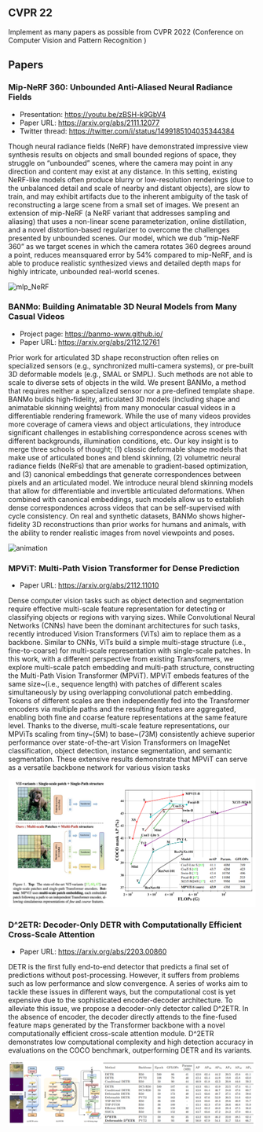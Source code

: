 ## CVPR 22

Implement as many papers as possible from CVPR 2022 (Conference on Computer Vision and Pattern Recognition
)

## Papers
### Mip-NeRF 360: Unbounded Anti-Aliased Neural Radiance Fields
- Presentation: https://youtu.be/zBSH-k9GbV4
- Paper URL: https://arxiv.org/abs/2111.12077
- Twitter thread: https://twitter.com/i/status/1499185104035344384

Though neural radiance fields (NeRF) have demonstrated impressive view synthesis results on objects and
small bounded regions of space, they struggle on “unbounded” scenes, where the camera may point in any direction and content may exist at any distance. In this setting, existing NeRF-like models often produce blurry or
low-resolution renderings (due to the unbalanced detail and
scale of nearby and distant objects), are slow to train, and
may exhibit artifacts due to the inherent ambiguity of the
task of reconstructing a large scene from a small set of
images. We present an extension of mip-NeRF (a NeRF
variant that addresses sampling and aliasing) that uses a
non-linear scene parameterization, online distillation, and
a novel distortion-based regularizer to overcome the challenges presented by unbounded scenes. Our model, which
we dub “mip-NeRF 360” as we target scenes in which the
camera rotates 360 degrees around a point, reduces meansquared error by 54% compared to mip-NeRF, and is able to
produce realistic synthesized views and detailed depth maps
for highly intricate, unbounded real-world scenes.
</p>

![mlp_NeRF](img/mlp_NeRF.gif)


### BANMo: Building Animatable 3D Neural Models from Many Casual Videos
- Project page: https://banmo-www.github.io/
- Paper URL: https://arxiv.org/abs/2112.12761

Prior work for articulated 3D shape reconstruction often relies on specialized sensors (e.g., synchronized multi-camera systems), or pre-built 3D deformable models (e.g., SMAL or SMPL). Such methods are not able to scale to diverse sets of objects in the wild. We present BANMo, a method that requires neither a specialized sensor nor a pre-defined template shape. BANMo builds high-fidelity, articulated 3D models (including shape and animatable skinning weights) from many monocular casual videos in a differentiable rendering framework. While the use of many videos provides more coverage of camera views and object articulations, they introduce significant challenges in establishing correspondence across scenes with different backgrounds, illumination conditions, etc. Our key insight is to merge three schools of thought; (1) classic deformable shape models that make use of articulated bones and blend skinning, (2) volumetric neural radiance fields (NeRFs) that are amenable to gradient-based optimization, and (3) canonical embeddings that generate correspondences between pixels and an articulated model. We introduce neural blend skinning models that allow for differentiable and invertible articulated deformations. When combined with canonical embeddings, such models allow us to establish dense correspondences across videos that can be self-supervised with cycle consistency. On real and synthetic datasets, BANMo shows higher-fidelity 3D reconstructions than prior works for humans and animals, with the ability to render realistic images from novel viewpoints and poses.

![animation](https://banmo-www.github.io/vids/teaser-small.gif)

### MPViT: Multi-Path Vision Transformer for Dense Prediction
- Paper URL: https://arxiv.org/abs/2112.11010

Dense computer vision tasks such as object detection and segmentation require effective multi-scale feature representation for detecting or classifying objects or regions with varying sizes. While Convolutional Neural Networks (CNNs) have been the dominant architectures for such tasks, recently introduced Vision Transformers (ViTs) aim to replace them as a backbone. Similar to CNNs, ViTs build a simple multi-stage structure (i.e., fine-to-coarse) for multi-scale representation with single-scale patches. In this work, with a different perspective from existing Transformers, we explore multi-scale patch embedding and multi-path structure, constructing the Multi-Path Vision Transformer (MPViT). MPViT embeds features of the same size~(i.e., sequence length) with patches of different scales simultaneously by using overlapping convolutional patch embedding. Tokens of different scales are then independently fed into the Transformer encoders via multiple paths and the resulting features are aggregated, enabling both fine and coarse feature representations at the same feature level. Thanks to the diverse, multi-scale feature representations, our MPViTs scaling from tiny~(5M) to base~(73M) consistently achieve superior performance over state-of-the-art Vision Transformers on ImageNet classification, object detection, instance segmentation, and semantic segmentation. These extensive results demonstrate that MPViT can serve as a versatile backbone network for various vision tasks

![result](img/MP_ViT_2.png)

### D^2ETR: Decoder-Only DETR with Computationally Efficient Cross-Scale Attention
- Paper URL: https://arxiv.org/abs/2203.00860

DETR is the first fully end-to-end detector that predicts a final set of predictions without post-processing. However, it suffers from problems such as low performance and slow convergence. A series of works aim to tackle these issues in different ways, but the computational cost is yet expensive due to the sophisticated encoder-decoder architecture. To alleviate this issue, we propose a decoder-only detector called D^2ETR. In the absence of encoder, the decoder directly attends to the fine-fused feature maps generated by the Transformer backbone with a novel computationally efficient cross-scale attention module. D^2ETR demonstrates low computational complexity and high detection accuracy in evaluations on the COCO benchmark, outperforming DETR and its variants.

![result](img/DD_eter.png)